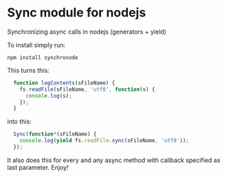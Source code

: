 Sync module for nodejs
===========

Synchronizing async calls in nodejs (generators + yield)

To install simply run:

`npm install synchronode`

This turns this:
```javascript
  function logContents(sFileName) {
    fs.readFile(sFileName, 'utf8', function(s) {
      console.log(s);
    });
  }
```
  
into this:
```javascript
  Sync(function*(sFileName) {
    console.log(yield fs.readFile.sync(sFileName, 'utf8'));
  });
```
  
It also does this for every and any async method with callback specified as last parameter.
Enjoy!

  
